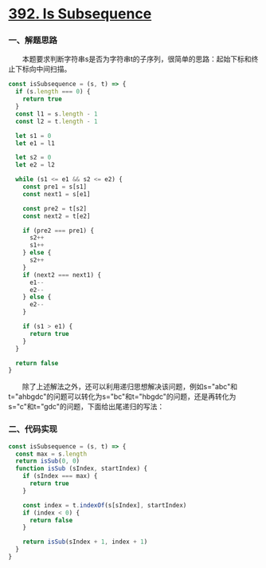 # [392. Is Subsequence](https://leetcode.com/problems/is-subsequence/)

### 一、解题思路

  &emsp;&emsp;本题要求判断字符串s是否为字符串t的子序列，很简单的思路：起始下标和终止下标向中间扫描。

```JavaScript
const isSubsequence = (s, t) => {
  if (s.length === 0) {
    return true
  }
  const l1 = s.length - 1
  const l2 = t.length - 1

  let s1 = 0
  let e1 = l1

  let s2 = 0
  let e2 = l2

  while (s1 <= e1 && s2 <= e2) {
    const pre1 = s[s1]
    const next1 = s[e1]

    const pre2 = t[s2]
    const next2 = t[e2]

    if (pre2 === pre1) {
      s2++
      s1++
    } else {
      s2++
    }
    if (next2 === next1) {
      e1--
      e2--
    } else {
      e2--
    }

    if (s1 > e1) {
      return true
    }
  }

  return false
}
```

  &emsp;&emsp;除了上述解法之外，还可以利用递归思想解决该问题，例如s="abc"和t="ahbgdc"的问题可以转化为s="bc"和t="hbgdc"的问题，还是再转化为s="c"和t="gdc"的问题，下面给出尾递归的写法：

### 二、代码实现

```JavaScript
const isSubsequence = (s, t) => {
  const max = s.length
  return isSub(0, 0)
  function isSub (sIndex, startIndex) {
    if (sIndex === max) {
      return true
    }

    const index = t.indexOf(s[sIndex], startIndex)
    if (index < 0) {
      return false
    }

    return isSub(sIndex + 1, index + 1)
  }
}
```